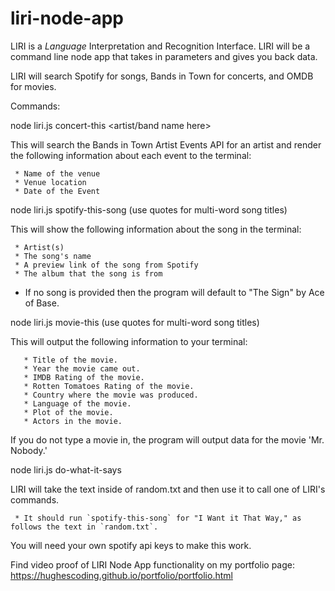 # liri-node-app

LIRI is a _Language_ Interpretation and Recognition Interface. LIRI will be a command line node app that takes in parameters and gives you back data.

LIRI will search Spotify for songs, Bands in Town for concerts, and OMDB for movies.

Commands:

 node liri.js concert-this <artist/band name here>

 This will search the Bands in Town Artist Events API for an artist and render the following information about each event to the terminal:

     * Name of the venue
     * Venue location
     * Date of the Event

 node liri.js spotify-this-song <song name here>     (use quotes for multi-word song titles)

 This will show the following information about the song in the terminal:

     * Artist(s)
     * The song's name
     * A preview link of the song from Spotify
     * The album that the song is from

   * If no song is provided then the program will default to "The Sign" by Ace of Base.

node liri.js movie-this <movie name here>     (use quotes for multi-word song titles)

This will output the following information to your terminal:

       * Title of the movie.
       * Year the movie came out.
       * IMDB Rating of the movie.
       * Rotten Tomatoes Rating of the movie.
       * Country where the movie was produced.
       * Language of the movie.
       * Plot of the movie.
       * Actors in the movie.

If you do not type a movie in, the program will output data for the movie 'Mr. Nobody.'


node liri.js do-what-it-says 

LIRI will take the text inside of random.txt and then use it to call one of LIRI's commands.

     * It should run `spotify-this-song` for "I Want it That Way," as follows the text in `random.txt`.



You will need your own spotify api keys to make this work.

Find video proof of LIRI Node App functionality on my portfolio page: https://hughescoding.github.io/portfolio/portfolio.html

